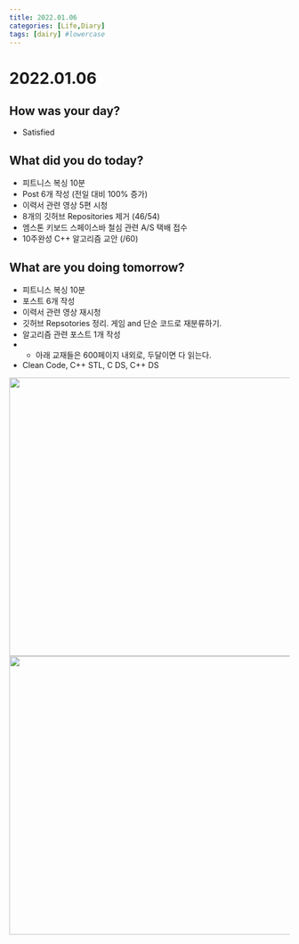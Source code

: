 ```yaml
---
title: 2022.01.06
categories: [Life,Diary]
tags: [dairy] #lowercase    
---
```


# 2022.01.06

## How was your day?
- Satisfied

## What did you do today?
- 피트니스 복싱 10분
- Post 6개 작성 (전일 대비 100% 증가)
- 이력서 관련 영상 5편 시청
- 8개의 깃허브 Repositories 제거 (46/54)
- 엠스톤 키보드 스페이스바 철심 관련 A/S 택배 접수
- 10주완성 C++ 알고리즘 교안 (/60)


##  What are you doing tomorrow? 
- 피트니스 복싱 10분
- 포스트 6개 작성
- 이력서 관련 영상 재시청
- 깃허브 Repsotories 정리. 게임 and 단순 코드로 재분류하기.
- 알고리즘 관련 포스트 1개 작성
- * 아래 교재들은 600페이지 내외로, 두달이면 다 읽는다. 
- Clean Code, C++ STL, C DS, C++ DS


<img src="" width="800" height="500">

<img src="" width="800" height="500">
　　　　　　　　　　　　　　　　　　　　　　　　　　　　　　　　　　　　　　　　　　　　　　　　
　　　　　　　　　　　　　　　　　　　　　　　　　　　　　　　　　　　　　　　　　　　　　　　
